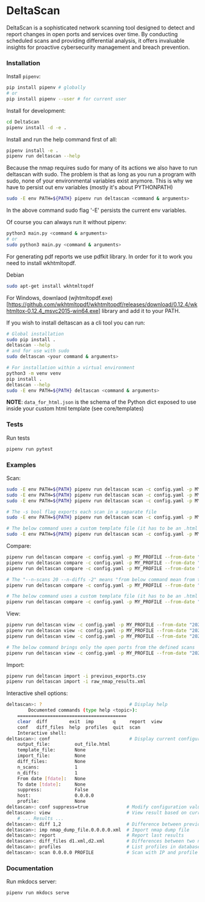 # DeltaScan
DeltaScan is a sophisticated network scanning tool designed to detect and report changes in open ports and services over time. By conducting scheduled scans and providing differential analysis, it offers invaluable insights for proactive cybersecurity management and breach prevention.

### Installation
Install `pipenv`:
```bash
pip install pipenv # globally
# or
pip install pipenv --user # for current user
```

Install for development:
```bash
cd DeltaScan
pipenv install -d -e .
```

Install and run the help command first of all:
```bash
pipenv install -e .
pipenv run deltascan --help
```
Because the nmap requires sudo for many of its actions we also have to run deltascan with sudo. The problem is that as long as you run a program with sudo, none of your environmental variables exist anymore. This is why we have to persist out env variables (mostly it's about PYTHONPATH)
```bash
sudo -E env PATH=${PATH} pipenv run deltascan <command & arguments>
```
In the above command sudo flag '-E' persists the current env variables.

Of course you can always run it without pipenv:
```bash
python3 main.py <command & arguments>
# or
sudo python3 main.py <command & arguments>
```

For generating pdf reports we use pdfkit library. In order for it to work you need to install
wkhtmltopdf.

Debian
```bash
sudo apt-get install wkhtmltopdf
```
For Windows, downlaod (wjhtmltopdf.exe)[https://github.com/wkhtmltopdf/wkhtmltopdf/releases/download/0.12.4/wkhtmltox-0.12.4_msvc2015-win64.exe] library and add it to your PATH.

If you wish to install deltascan as a cli tool you can run:
```bash
# Global installation
sudo pip install .
deltascan --help
# and for use with sudo
sudo deltascan <your command & arguments>

# For installation within a virtual environment
python3 -m venv venv
pip install .
deltascan --help
sudo -E env PATH=${PATH} deltascan <command & arguments>
```

<b>NOTE</b>: `data_for_html.json` is the schema of the Python dict exposed to use inside your custom html template (see core/templates)


### Tests
Run tests
```bash
pipenv run pytest
```

### Examples

Scan:
```bash
sudo -E env PATH=${PATH} pipenv run deltascan scan -c config.yaml -p MY_PROFILE -t 192.168.0.100
sudo -E env PATH=${PATH} pipenv run deltascan scan -c config.yaml -p MY_PROFILE -t 192.168.0.100/24
sudo -E env PATH=${PATH} pipenv run deltascan scan -c config.yaml -p MY_PROFILE -t 192.168.0.100 -o export.<csv|pdf|html>

# The -s bool flag exports each scan in a separate file
sudo -E env PATH=${PATH} pipenv run deltascan scan -c config.yaml -p MY_PROFILE -t 192.168.0.100 -s

# The below command uses a custom template file (it has to be an .html file)
sudo -E env PATH=${PATH} pipenv run deltascan scan -c config.yaml -p MY_PROFILE -t 192.168.0.100 --template your_template.html
```

Compare:
```bash
pipenv run deltascan compare -c config.yaml -p MY_PROFILE --from-date "2024-01-01 10:00:00" --to-date "2024-01-02 10:00:00" -t 192.168.0.100
pipenv run deltascan compare -c config.yaml -p MY_PROFILE --from-date "2024-01-01 10:00:00" --to-date "2024-01-02 10:00:00" -t 192.168.0.100/24
pipenv run deltascan compare -c config.yaml -p MY_PROFILE --from-date "2024-01-01 10:00:00" --to-date "2024-01-02 10:00:00" -t 192.168.0.100/24 -o export.<csv|pdf|html>

# The "--n-scans 20 --n-diffs -2" means "from below command mean from the last 20 scans show the latest differences"
pipenv run deltascan compare -c config.yaml -p MY_PROFILE --from-date "2024-01-01 10:00:00" --to-date "2024-01-02 10:00:00" --n-scans 20 --n-diffs -2 -t 192.168.0.100

# The below command uses a custom template file (it has to be an .html file)
pipenv run deltascan compare -c config.yaml -p MY_PROFILE --from-date "2024-01-01 10:00:00" --to-date "2024-01-02 10:00:00" --n-scans 20 --n-diffs -2 -t 192.168.0.100 --template your_template.html
```

View:
```bash
pipenv run deltascan view -c config.yaml -p MY_PROFILE --from-date "2024-01-01 10:00:00" --to-date "2024-01-02 10:00:00" -t 192.168.0.100
pipenv run deltascan view -c config.yaml -p MY_PROFILE --from-date "2024-01-01 10:00:00" --to-date "2024-01-02 10:00:00" -t 192.168.0.100/24
pipenv run deltascan view -c config.yaml -p MY_PROFILE --from-date "2024-01-01 10:00:00" --to-date "2024-01-02 10:00:00" -t 192.168.0.100/24 -o export.<csv|pdf|html>

# The below command brings only the open ports from the defined scans
pipenv run deltascan view -c config.yaml -p MY_PROFILE --from-date "2024-01-01 10:00:00" --to-date "2024-01-02 10:00:00" --port-type open -t 192.168.0.100

```

Import:
```bash
pipenv run deltascan import -i previous_exports.csv
pipenv run deltascan import -i raw_nmap_results.xml
```
Interactive shell options:

```bash
deltascan>: ?                                # Display help
        Documented commands (type help <topic>):
    ========================================
    clear  diff        exit  imp       q     report  view
    conf   diff_files  help  profiles  quit  scan
    Interactive shell:
deltascan>: conf                             # Display current configuration
    output_file:         out_file.html
    template_file:       None
    import_file:         None
    diff_files:          None
    n_scans:             1
    n_diffs:             1
    From date [fdate]:   None
    To date [tdate]:     None
    suppress:            False
    host:                0.0.0.0
    profile:             None
deltascan>: conf suppress=true              # Modify configuration value
deltascan>: view                            # View result based on current configuration parameters
    # ... Results ...
deltascan>: diff 1,2                        # Difference between previous view results (always user suppress=True to find diff indexes)
deltascan>: imp nmap_dump_file.0.0.0.0.xml  # Import nmap dump file
deltascan>: report                          # Report last results
deltascan>: diff_files d1.xml,d2.xml        # Differences between two nmap dump files
deltascan>: profiles                        # List profiles in database
deltascan>: scan 0.0.0.0 PROFILE            # Scan with IP and profile
```

### Documentation
Run mkdocs server:
```bash
pipenv run mkdocs serve
```
